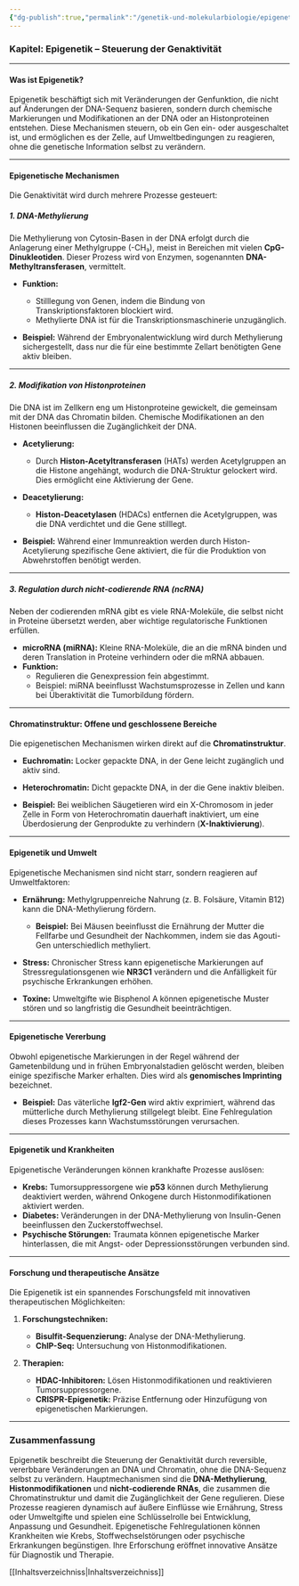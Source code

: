 ```yaml
---
{"dg-publish":true,"permalink":"/genetik-und-molekularbiologie/epigenetik/"}
---
```


### **Kapitel: Epigenetik – Steuerung der Genaktivität**

---

#### **Was ist Epigenetik?**
Epigenetik beschäftigt sich mit Veränderungen der Genfunktion, die nicht auf Änderungen der DNA-Sequenz basieren, sondern durch chemische Markierungen und Modifikationen an der DNA oder an Histonproteinen entstehen. Diese Mechanismen steuern, ob ein Gen ein- oder ausgeschaltet ist, und ermöglichen es der Zelle, auf Umweltbedingungen zu reagieren, ohne die genetische Information selbst zu verändern.

---

#### **Epigenetische Mechanismen**
Die Genaktivität wird durch mehrere Prozesse gesteuert:

##### **1. DNA-Methylierung**
Die Methylierung von Cytosin-Basen in der DNA erfolgt durch die Anlagerung einer Methylgruppe (-CH₃), meist in Bereichen mit vielen **CpG-Dinukleotiden**. Dieser Prozess wird von Enzymen, sogenannten **DNA-Methyltransferasen**, vermittelt.

- **Funktion:**
  - Stilllegung von Genen, indem die Bindung von Transkriptionsfaktoren blockiert wird.
  - Methylierte DNA ist für die Transkriptionsmaschinerie unzugänglich.

- **Beispiel:** 
  Während der Embryonalentwicklung wird durch Methylierung sichergestellt, dass nur die für eine bestimmte Zellart benötigten Gene aktiv bleiben.

---

##### **2. Modifikation von Histonproteinen**
Die DNA ist im Zellkern eng um Histonproteine gewickelt, die gemeinsam mit der DNA das Chromatin bilden. Chemische Modifikationen an den Histonen beeinflussen die Zugänglichkeit der DNA.

- **Acetylierung:** 
  - Durch **Histon-Acetyltransferasen** (HATs) werden Acetylgruppen an die Histone angehängt, wodurch die DNA-Struktur gelockert wird. Dies ermöglicht eine Aktivierung der Gene.
- **Deacetylierung:** 
  - **Histon-Deacetylasen** (HDACs) entfernen die Acetylgruppen, was die DNA verdichtet und die Gene stilllegt.

- **Beispiel:**
  Während einer Immunreaktion werden durch Histon-Acetylierung spezifische Gene aktiviert, die für die Produktion von Abwehrstoffen benötigt werden.

---

##### **3. Regulation durch nicht-codierende RNA (ncRNA)**
Neben der codierenden mRNA gibt es viele RNA-Moleküle, die selbst nicht in Proteine übersetzt werden, aber wichtige regulatorische Funktionen erfüllen.

- **microRNA (miRNA):** Kleine RNA-Moleküle, die an die mRNA binden und deren Translation in Proteine verhindern oder die mRNA abbauen.
- **Funktion:** 
  - Regulieren die Genexpression fein abgestimmt.
  - Beispiel: miRNA beeinflusst Wachstumsprozesse in Zellen und kann bei Überaktivität die Tumorbildung fördern.

---

#### **Chromatinstruktur: Offene und geschlossene Bereiche**
Die epigenetischen Mechanismen wirken direkt auf die **Chromatinstruktur**. 

- **Euchromatin:** Locker gepackte DNA, in der Gene leicht zugänglich und aktiv sind.
- **Heterochromatin:** Dicht gepackte DNA, in der die Gene inaktiv bleiben.

- **Beispiel:** 
  Bei weiblichen Säugetieren wird ein X-Chromosom in jeder Zelle in Form von Heterochromatin dauerhaft inaktiviert, um eine Überdosierung der Genprodukte zu verhindern (**X-Inaktivierung**).

---

#### **Epigenetik und Umwelt**
Epigenetische Mechanismen sind nicht starr, sondern reagieren auf Umweltfaktoren:

- **Ernährung:** 
  Methylgruppenreiche Nahrung (z. B. Folsäure, Vitamin B12) kann die DNA-Methylierung fördern. 
  - **Beispiel:** Bei Mäusen beeinflusst die Ernährung der Mutter die Fellfarbe und Gesundheit der Nachkommen, indem sie das Agouti-Gen unterschiedlich methyliert.
  
- **Stress:** 
  Chronischer Stress kann epigenetische Markierungen auf Stressregulationsgenen wie **NR3C1** verändern und die Anfälligkeit für psychische Erkrankungen erhöhen.
  
- **Toxine:** 
  Umweltgifte wie Bisphenol A können epigenetische Muster stören und so langfristig die Gesundheit beeinträchtigen.

---

#### **Epigenetische Vererbung**
Obwohl epigenetische Markierungen in der Regel während der Gametenbildung und in frühen Embryonalstadien gelöscht werden, bleiben einige spezifische Marker erhalten. Dies wird als **genomisches Imprinting** bezeichnet.

- **Beispiel:** 
  Das väterliche **Igf2-Gen** wird aktiv exprimiert, während das mütterliche durch Methylierung stillgelegt bleibt. Eine Fehlregulation dieses Prozesses kann Wachstumsstörungen verursachen.

---

#### **Epigenetik und Krankheiten**
Epigenetische Veränderungen können krankhafte Prozesse auslösen:

- **Krebs:** 
  Tumorsuppressorgene wie **p53** können durch Methylierung deaktiviert werden, während Onkogene durch Histonmodifikationen aktiviert werden.
- **Diabetes:** 
  Veränderungen in der DNA-Methylierung von Insulin-Genen beeinflussen den Zuckerstoffwechsel.
- **Psychische Störungen:** 
  Traumata können epigenetische Marker hinterlassen, die mit Angst- oder Depressionsstörungen verbunden sind.

---

#### **Forschung und therapeutische Ansätze**
Die Epigenetik ist ein spannendes Forschungsfeld mit innovativen therapeutischen Möglichkeiten:

1. **Forschungstechniken:**
   - **Bisulfit-Sequenzierung:** Analyse der DNA-Methylierung.
   - **ChIP-Seq:** Untersuchung von Histonmodifikationen.

2. **Therapien:**
   - **HDAC-Inhibitoren:** Lösen Histonmodifikationen und reaktivieren Tumorsuppressorgene.
   - **CRISPR-Epigenetik:** Präzise Entfernung oder Hinzufügung von epigenetischen Markierungen.

---

### **Zusammenfassung**

Epigenetik beschreibt die Steuerung der Genaktivität durch reversible, vererbbare Veränderungen an DNA und Chromatin, ohne die DNA-Sequenz selbst zu verändern. Hauptmechanismen sind die **DNA-Methylierung**, **Histonmodifikationen** und **nicht-codierende RNAs**, die zusammen die Chromatinstruktur und damit die Zugänglichkeit der Gene regulieren. Diese Prozesse reagieren dynamisch auf äußere Einflüsse wie Ernährung, Stress oder Umweltgifte und spielen eine Schlüsselrolle bei Entwicklung, Anpassung und Gesundheit. Epigenetische Fehlregulationen können Krankheiten wie Krebs, Stoffwechselstörungen oder psychische Erkrankungen begünstigen. Ihre Erforschung eröffnet innovative Ansätze für Diagnostik und Therapie.


[[Inhaltsverzeichniss\|Inhaltsverzeichniss]]